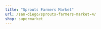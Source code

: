 ```yaml
---
title: "Sprouts Farmers Market"
url: /san-diego/sprouts-farmers-market-4/
shop: supermarket
---
```

